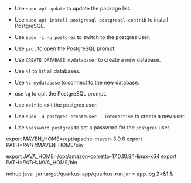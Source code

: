 - Use `sudo apt update` to update the package list.

- Use `sudo apt install postgresql postgresql-contrib` to install PostgreSQL.

- Use `sudo -i -u postgres` to switch to the postgres user.

- Use `psql` to open the PostgreSQL prompt.

- Use `CREATE DATABASE mydatabase;` to create a new database.

- Use `\l` to list all databases.

- Use `\c mydatabase` to connect to the new database.

- use `\q` to quit the PostgreSQL prompt.

- Use `exit` to exit the postgres user.

- Use `sudo -u postgres createuser --interactive` to create a new user.

- Use `\password postgres` to set a password for the `postgres` user.

export MAVEN_HOME=/opt/apache-maven-3.9.6
export PATH=$PATH:$MAVEN_HOME/bin

export JAVA_HOME=/opt/amazon-corretto-17.0.10.8.1-linux-x64
export PATH=$PATH:$JAVA_HOME/bin

nohup java -jar target/quarkus-app/quarkus-run.jar > app.log 2>&1 &
